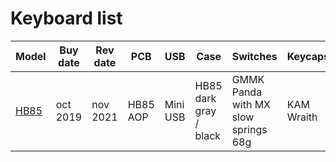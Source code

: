 # Keyboard list

|Model|Buy date|Rev date|PCB|USB|Case|Switches|Keycaps|
|-----|--------|--------|---|---|----|--------|-------|
|[HB85](hb85.md)|oct 2019|nov 2021|HB85 AOP|Mini USB|HB85 dark gray / black |GMMK Panda with MX slow springs 68g|KAM Wraith| 
